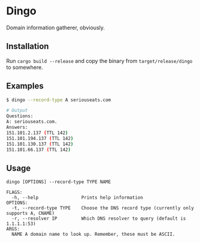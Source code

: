 # Dingo

Domain information gatherer, obviously.

## Installation

Run `cargo build --release` and copy the binary from `target/release/dingo` to somewhere.

## Examples
```sh
$ dingo --record-type A seriouseats.com

# Output
Questions:
A: seriouseats.com.
Answers:
151.101.2.137 (TTL 142)
151.101.194.137 (TTL 142)
151.101.130.137 (TTL 142)
151.101.66.137 (TTL 142)
```

## Usage
```
dingo [OPTIONS] --record-type TYPE NAME

FLAGS:
  -h, --help                Prints help information
OPTIONS:
  -t, --record-type TYPE    Choose the DNS record type (currently only supports A, CNAME)
  -r, --resolver IP         Which DNS resolver to query (default is 1.1.1.1:53)
ARGS:
  NAME A domain name to look up. Remember, these must be ASCII.
```
